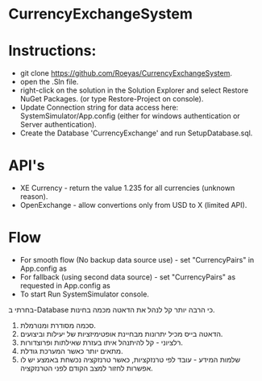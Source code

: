 # CurrencyExchangeSystem

# Instructions:
-    git clone https://github.com/Roeyas/CurrencyExchangeSystem.
-    open the .Sln file.
-    right-click on the solution in the Solution Explorer and select Restore NuGet Packages. (or type Restore-Project on console).
-    Update Connection string for data access here: SystemSimulator/App.config (either for windows authentication or Server authentication).
-    Create the Database 'CurrencyExchange' and run SetupDatabase.sql.

# API's
- XE Currency - return the value 1.235 for all currencies (unknown reason).
- OpenExchange - allow convertions only from USD to X (limited API).

# Flow
- For smooth flow (No backup data source use) - set "CurrencyPairs" in App.config as  <add key="CurrencyPairs" value="USD/ILS,USD/EUR,USD/GBP,USD/JPY" />
- For fallback (using second data source) - set "CurrencyPairs" as requested in App.config as <add key="CurrencyPairs" value="USD/ILS,USD/EUR,GBP/EUR,EUR/JPY" />
- To start Run SystemSimulator console.


בחרתי ב-Database כי הרבה יותר קל לנהל את הדאטה מכמה בחינות.
1) סכמה מסודרת ומנורמלת.
2) הדאטה בייס מכיל יתרונות מבחיינת אופטימיזציות של יעילות וביצועים.
3) רלציוני - קל להיתנהל איתו בעזרת שאילתות ופרוצדורות.
4) מתאים יותר כאשר המערכת גודלת.
5) שלמות המידע - עובד לפי טרנזקציות, כאשר טרנזקציה נכשחת באמצע יש לו אפשרות לחזור למצב הקודם לפני הטרנזקציה.
